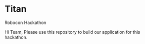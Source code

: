 # Titan
Robocon Hackathon

Hi Team,
Please use this repository to build our application for this hackathon.  
